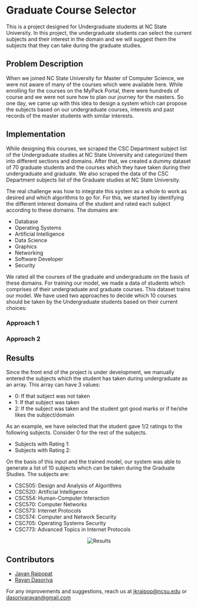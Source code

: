 # Graduate Course Selector

This is a project designed for Undergraduate students at NC State University. In this project, the undergraduate students can select the current subjects and their interest in the domain and we will suggest them the subjects that they can take during the graduate studies.

## Problem Description
When we joined NC State University for Master of Computer Science, we were not aware of many of the courses which were available here. While enrolling for the courses on the MyPack Portal, there were hundreds of course and we were not sure how to plan our journey for the masters. So one day, we came up with this idea to design a system which can propose the subjects based on our undergraduate courses, interests and past records of the master students with similar interests. 

## Implementation
While designing this courses, we scraped the CSC Department subject list of the Undergraduate studies at NC State University and categorized them into different sections and domains. After that, we created a dummy dataset of 70 graduate students and the courses which they have taken during their undergraduate and graduate. We also scraped the data of the CSC Department subjects list of the Graduate studies at NC State University. 

The real challenge was how to integrate this system as a whole to work as desired and which algorithms to go for. For this, we started by identifying the different interest domains of the student and rated each subject according to these domains. The domains are:

- Database     
- Operating Systems
- Artificial Intelligence    
- Data Science    
- Graphics    
- Networking    
- Software Developer    
- Security

We rated all the courses of the graduate and undergraduate on the basis of these domains. For training our model, we made a data of students which comprises of their undergraduate and graduate courses. This dataset trains our model. We have used two approaches to decide which 10 courses should be taken by the Undergraduate students based on their current choices:
### Approach 1
### Approach 2

## Results

Since the front end of the project is under development, we manually entered the subjects which the student has taken during undergraduate as an array. This array can have 3 values:
- 0: If that subject was not taken
- 1: If that subject was taken
- 2: If the subject was taken and the student got good marks or if he/she likes the subject/domain

As an example, we have selected that the student gave 1/2 ratings to the following subjects. Consider 0 for the rest of the subjects.
- Subjects with Rating 1: 
- Subjects with Rating 2:

On the basis of this input and the trained model, our system was able to generate a list of 10 subjects which can be taken during the Graduate Studies. The subjects are:
- CSC505: Design and Analysis of Algorithms
- CSC520: Artificial Intelligence
- CSC554: Human-Computer Interaction
- CSC570: Computer Networks
- CSC573: Internet Protocols
- CSC574: Computer and Network Security
- CSC705: Operating Systems Security
- CSC773: Advanced Topics in Internet Protocols

<p align="center">
<img alt="Results" src="https://github.com/rayandasoriya/CourseSelector/images/result.png">
</p>

## Contributors

  - [Javan Rajpopat](https://www.linkedin.com/in/javanrajpopat/)
  - [Rayan Dasoriya](https://www.linkedin.com/in/rayan-dasoriya/)
  
  For any improvements and suggestions, reach us at jkrajpop@ncsu.edu or dasoriyarayan@gmail.com
